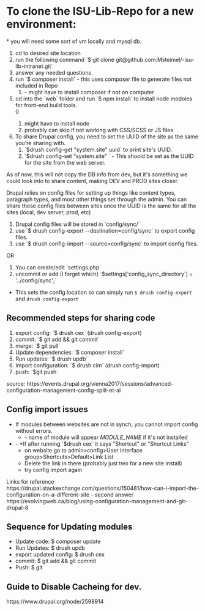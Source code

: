<h1>To clone the ISU-Lib-Repo for a new environment:</h1>
* you will need some sort of vm locally and mysql db.

<ol>
  <li>cd to desired site location</li>
  <li>run the following command `$ git clone git@github.com:Msteimel/-isu-lib-intranet.git`</li>
  <li>answer any needed questions.</li>
  <li>run `$ composer install` - this uses composer file to generate files not included in Repo
    <ol><li>- might have to install composer if not on computer</li></ol>
  </li>
  <li>cd into the `web` folder and run `$ npm install` to install node modoles for front-end build tools.</li>0
  <ol>
    <li>might have to install node</li>
    <li>probably can skip if not working with CSS/SCSS or JS files</li>
  </ol>
  <li>To share Drupal config, you need to set the UUID of the site as the same you're sharing with.
    <ol>
      <li>`$drush config-get "system.site" uuid` to print site's UUID.</li>
      <li> `$drush config-set "system.site" <NEW UUID>` - This shoold be set as the UUID for the site from the web server.</li>
    </ol>
  </li>
</ol>

As of now, this will not copy the DB info from dev, but it's something we could look into to share content, making DEV and PROD sites closer.

Drupal relies on config files for setting up things like content types, paragraph types, and most other things set through the admin.
You can share these config files between sites once the UUID is the same for all the sites (local, dev server, prod, etc)

<ol>
  <li>Drupal config files will be stored in `config/sync/`</li>
  <li>use `$ drush config-export --destination=config/sync` to export config files.</li>
  <li>use `$ drush config-import --source=config/sync` to import config files.</li>
</ol>
   OR
<ol>
  <li>You can create/edit `settings.php`</li>
  <li>uncommit or add (I forget which) `$settings['config_sync_directory'] = '../config/sync';`</li>
</ol>

- This sets the config location so can simply run `$ drush config-export` and `drush config-export`

<h2>Recommended steps for sharing code</h2>
<ol>
  <li>export config: `$ drush cex` (drush config-export)</li>
  <li>commit: `$ git add && git commit`</li>
  <li>merge: `$ git pull`</li>
  <li>Update dependencies: `$ composer install`</li>
  <li>Run updates: `$ drush updb`</li>
  <li>Import configuration: `$ drush cim` (drush config-import)</li>
  <li>push: `$git push`</li>
</ol>
source: https://events.drupal.org/vienna2017/sessions/advanced-configuration-management-config-split-et-al

<h2> Config import issues </h2>
  <ul>
    <li>
      If modules between websites are not in synch, you cannot import config without errors.
        <ul><li>- name of module will appear <em>MODULE_NAME</em> if it's not installed</li></ul>
    </li>
    <li>
      - *If after running `$drush cex` it says "Shortcut" or "Shortcut Links" 
          <ul>
            <li>on website go to admin>config>User interface group>Shortcuts>Default>Link List</li>
            <li>Delete the link in there (probably just two for a new site install)</li>
            <li>try config import again</li>
          </ul>
    </li>
  </ul>
Links for reference
https://drupal.stackexchange.com/questions/150481/how-can-i-import-the-configuration-on-a-different-site - second answer
https://evolvingweb.ca/blog/using-configuration-management-and-git-drupal-8

<h2>Sequence for Updating modules</h2>
<ul>
  <li>Update code: $ composer update</li>
  <li>Run Updates: $ drush updb</li>
  <li>export updated config: $ drush cex</li>
  <li>commit: $ git add && git commit</li>
  <li>Push: $ git</li>
</ul>

<h2>Guide to Disable Cacheing for dev.</h2>
https://www.drupal.org/node/2598914
